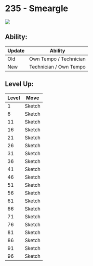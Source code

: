 # 235 - Smeargle
![][235]

## Ability:

Update | Ability
---    | ---
Old    | Own Tempo / Technician
New    | Technician / Own Tempo

## Level Up:

Level | Move
---   | ---
  1   | Sketch
  6   | Sketch
 11   | Sketch
 16   | Sketch
 21   | Sketch
 26   | Sketch
 31   | Sketch
 36   | Sketch
 41   | Sketch
 46   | Sketch
 51   | Sketch
 56   | Sketch
 61   | Sketch
 66   | Sketch
 71   | Sketch
 76   | Sketch
 81   | Sketch
 86   | Sketch
 91   | Sketch
 96   | Sketch



[235]: /img/pokemon/235.png
